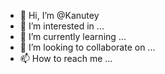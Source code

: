 - 👋 Hi, I’m @Kanutey
- 👀 I’m interested in ...
- 🌱 I’m currently learning ...
- 💞️ I’m looking to collaborate on ...
- 📫 How to reach me ...

<!---
Kanutey/Kanutey is a ✨ special ✨ repository because its `README.md` (this file) appears on your GitHub profile.
You can click the Preview link to take a look at your changes.
--->
